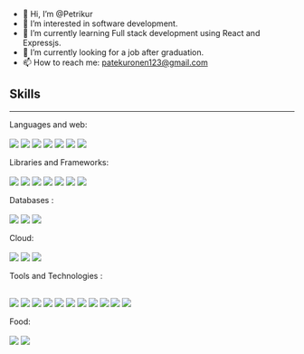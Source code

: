 - 👋 Hi, I’m @Petrikur
- 👀 I’m interested in software development.
- 🌱 I’m currently learning Full stack development using React and Expressjs.
- 💞️ I’m currently looking for a job after graduation.
- 📫 How to reach me: patekuronen123@gmail.com

<!---
Petrikur/Petrikur is a ✨ special ✨ repository because its `README.md` (this file) appears on your GitHub profile.
You can click the Preview link to take a look at your changes.
--->

<h2>Skills</h2> 
  <hr>


Languages and web: <br><br>
 <span><img src="https://img.shields.io/badge/JavaScript-323330?style=for-the-badge&logo=javascript&logoColor=F7DF1E" />
<img src="https://img.shields.io/badge/Python-FFD43B?style=for-the-badge&logo=python&logoColor=blue" />
<img src="https://img.shields.io/badge/TypeScript-007ACC?style=for-the-badge&logo=typescript&logoColor=white" />
<img src="https://img.shields.io/badge/HTML5-E34F26?style=for-the-badge&logo=html5&logoColor=white" />
  <img src="https://img.shields.io/badge/C%23-239120?style=for-the-badge&logo=c-sharp&logoColor=white" />
<img src="https://img.shields.io/badge/CSS3-1572B6?style=for-the-badge&logo=css3&logoColor=white" />
  <img src="https://img.shields.io/badge/Kotlin-0095D5?&style=for-the-badge&logo=kotlin&logoColor=white" /> 
  </div>
</span>





Libraries and Frameworks: <br><br>
<span>
  <img src="https://img.shields.io/badge/React-20232A?style=for-the-badge&logo=react&logoColor=61DAFB" />
   <img src=" https://img.shields.io/badge/nestjs-%23E0234E.svg?style=for-the-badge&logo=nestjs&logoColor=white" />
  <img src="https://img.shields.io/badge/React_Native-20232A?style=for-the-badge&logo=react&logoColor=61DAFB" />
<img src="https://img.shields.io/badge/Express.js-000000?style=for-the-badge&logo=express&logoColor=white" />
  <img src="https://img.shields.io/badge/next.js-000000?style=for-the-badge&logo=nextdotjs&logoColor=white" />
  <img src="https://img.shields.io/badge/Node.js-339933?style=for-the-badge&logo=nodedotjs&logoColor=white" />
  <img src="https://img.shields.io/badge/Tailwind_CSS-38B2AC?style=for-the-badge&logo=tailwind-css&logoColor=white" />
</span>


Databases :<br><br>
<span><img src="https://img.shields.io/badge/MongoDB-4EA94B?style=for-the-badge&logo=mongodb&logoColor=white" />
<img src="https://img.shields.io/badge/MySQL-005C84?style=for-the-badge&logo=mysql&logoColor=white" />
<img src="https://img.shields.io/badge/postgres-%23316192.svg?style=for-the-badge&logo=postgresql&logoColor=white" />
</span>


Cloud:  <br><br>
<span>
<img src="https://img.shields.io/badge/Amazon_AWS-FF9900?style=for-the-badge&logo=amazonaws&logoColor=white" /> 
  <img src="https://img.shields.io/badge/Heroku-430098?style=for-the-badge&logo=heroku&logoColor=white" /> 
  <img src = "https://img.shields.io/badge/vercel-%23000000.svg?style=for-the-badge&logo=vercel&logoColor=white" />
</span>

Tools and Technologies : <br><br>
<span>

  <img src="https://img.shields.io/badge/docker-%230db7ed.svg?style=for-the-badge&logo=docker&logoColor=white" />
   <img src="https://img.shields.io/badge/Jest-C21325?style=for-the-badge&logo=jest&logoColor=white" />
<img src="https://img.shields.io/badge/GIT-E44C30?style=for-the-badge&logo=git&logoColor=white" /> 
<img src="https://img.shields.io/badge/bitbucket-%230047B3.svg?style=for-the-badge&logo=bitbucket&logoColor=white" /> 
<img src="https://img.shields.io/badge/-Swagger-%23Clojure?style=for-the-badge&logo=swagger&logoColor=white)" /> 
<img src="https://img.shields.io/badge/json-5E5C5C?style=for-the-badge&logo=json&logoColor=white" /> 
  <img src="https://img.shields.io/badge/Postman-FF6C37?style=for-the-badge&logo=Postman&logoColor=white" />
   <img src="https://img.shields.io/badge/GitHub-100000?style=for-the-badge&logo=github&logoColor=white" />
  <img src="https://img.shields.io/badge/npm-CB3837?style=for-the-badge&logo=npm&logoColor=white" />
  <img src="https://img.shields.io/badge/JWT-000000?style=for-the-badge&logo=JSON%20web%20tokens&logoColor=white" />
  <img src="https://img.shields.io/badge/jira-%230A0FFF.svg?style=for-the-badge&logo=jira&logoColor=white" />
  
  </span>
  
  Food: <br><br>
  <span>
<img src = "https://img.shields.io/badge/McDonald's-FBC817?style=for-the-badge&logo=McDonald's&logoColor=white" />
  <img src = "https://img.shields.io/badge/KFC-F40027?style=for-the-badge&logo=kfc&logoColor=white" />
</span>
